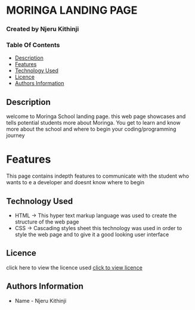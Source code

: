 # MORINGA LANDING PAGE
### Created by Njeru Kithinji


### Table Of Contents

+ [Description](#description)
+ [Features](#features)
+ [Technology Used](#tech)
+ [Licence](#licence)
+ [Authors Information](#authors)

## Description
welcome to Moringa School landing page. this web page showcases and tells potential students more about Moringa. You get to learn and know more about the school and where to begin your coding/programming journey

# Features
This page contains indepth features to communicate with the student who wants to e a developer and doesnt know where to begin

## Technology Used
* HTML -> This hyper text markup language was used to create the structure of the web page
* CSS -> Cascading styles sheet this technology was used in order to style the web page and to give it a good looking user interface

## Licence
click here to view the licence used [click to view licence](#licence)

## Authors Information
* Name - Njeru Kithinji